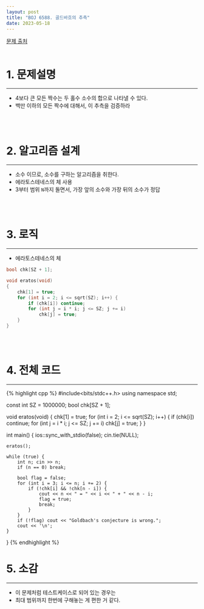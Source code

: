 ```yaml
---
layout: post
title: "BOJ 6588. 골드바흐의 추측"
date: 2023-05-18
---
```


[문제 출처](https://www.acmicpc.net/problem/6588) <br/><br/>

# 1. 문제설명
<hr>

- 4보다 큰 모든 짝수는 두 홀수 소수의 합으로 나타낼 수 있다.
- 백만 이하의 모든 짝수에 대해서, 이 추측을 검증하라


<br/><br/>

# 2. 알고리즘 설계
<hr>

- 소수 이므로, 소수를 구하는 알고리즘을 취한다.
- 에라토스테네스의 체 사용
- 3부터 범위 `N`까지 돌면서, 가장 앞의 소수와 가장 뒤의 소수가 정답


<br/><br/>

# 3. 로직
<hr>

- 에라토스테네스의 체

```cpp
bool chk[SZ + 1];

void eratos(void)
{
	chk[1] = true;
	for (int i = 2; i <= sqrt(SZ); i++) {
		if (chk[i]) continue;
		for (int j = i * i; j <= SZ; j += i)
			chk[j] = true;
	}
}
```


<br/><br/>

# 4. 전체 코드
<hr>

{% highlight cpp %}
#include<bits/stdc++.h>
using namespace std;

const int SZ = 1000000;
bool chk[SZ + 1];

void eratos(void)
{
	chk[1] = true;
	for (int i = 2; i <= sqrt(SZ); i++) {
		if (chk[i]) continue;
		for (int j = i * i; j <= SZ; j += i)
			chk[j] = true;
	}
}

int main()
{
	ios::sync_with_stdio(false);
	cin.tie(NULL);

	eratos();

	while (true) {
		int n; cin >> n;
		if (n == 0) break;

		bool flag = false;
		for (int i = 3; i <= n; i += 2) {
			if (!chk[i] && !chk[n - i]) {
				cout << n << " = " << i << " + " << n - i;
				flag = true;
				break;
			}
		}
		if (!flag) cout << "Goldbach's conjecture is wrong.";
		cout << '\n';
	}
}
{% endhighlight %}


# 5. 소감
<hr>

- 이 문제처럼 테스트케이스로 되어 있는 경우는
- 최대 범위까지 한번에 구해놓는 게 편한 거 같다.